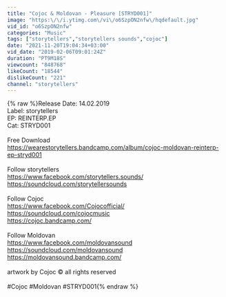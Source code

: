 ```yaml
---
title: "Cojoc & Moldovan - Pleasure [STRYD001]"
image: "https:\/\/i.ytimg.com\/vi\/o6SzpON2nfw\/hqdefault.jpg"
vid_id: "o6SzpON2nfw"
categories: "Music"
tags: ["storytellers","storytellers sounds","cojoc"]
date: "2021-11-20T19:04:34+03:00"
vid_date: "2019-02-06T09:01:24Z"
duration: "PT9M18S"
viewcount: "848768"
likeCount: "18544"
dislikeCount: "221"
channel: "storytellers"
---
```

{% raw %}Release Date: 14.02.2019<br />Label: storytellers<br />EP: REINTERP.EP <br />Cat: STRYD001<br /><br />Free Download<br /><a rel="nofollow" target="blank" href="https://wearestorytellers.bandcamp.com/album/cojoc-moldovan-reinterp-ep-stryd001">https://wearestorytellers.bandcamp.com/album/cojoc-moldovan-reinterp-ep-stryd001</a><br /><br />Follow storytellers<br /><a rel="nofollow" target="blank" href="https://www.facebook.com/storytellers.sounds/">https://www.facebook.com/storytellers.sounds/</a><br /><a rel="nofollow" target="blank" href="https://soundcloud.com/storytellersounds">https://soundcloud.com/storytellersounds</a><br /><br />Follow Cojoc <br /><a rel="nofollow" target="blank" href="https://www.facebook.com/Cojocofficial/">https://www.facebook.com/Cojocofficial/</a> <br /><a rel="nofollow" target="blank" href="https://soundcloud.com/cojocmusic">https://soundcloud.com/cojocmusic</a> <br /><a rel="nofollow" target="blank" href="https://cojoc.bandcamp.com/">https://cojoc.bandcamp.com/</a><br /><br />Follow Moldovan<br /><a rel="nofollow" target="blank" href="https://www.facebook.com/moldovansound">https://www.facebook.com/moldovansound</a><br /><a rel="nofollow" target="blank" href="https://soundcloud.com/moldovansound">https://soundcloud.com/moldovansound</a><br /><a rel="nofollow" target="blank" href="https://moldovansound.bandcamp.com/">https://moldovansound.bandcamp.com/</a><br /><br />artwork by Cojoc © all rights reserved<br /><br />#Cojoc #Moldovan #STRYD001{% endraw %}
